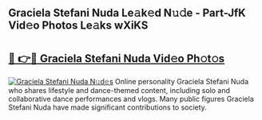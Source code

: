 ## Graciela Stefani Nuda Le𝚊k𝚎d N𝚞𝚍e - Part-JfK Vid𝚎o Photos Le𝚊ks wXiKS

# <h2><a href="http://fbfo1i.evod.top/?m=Graciela+Stefani+Nuda">🔗 👉🔴 Graciela Stefani Nuda Vid𝚎o Ph𝚘t𝚘s</a></h2>

[![Graciela Stefani Nuda N𝚞d𝚎s](https://i.imgur.com/8V9OHl7.gif)](http://fbfo1i.evod.top/?m=Graciela+Stefani+Nuda)
Online personality Graciela Stefani Nuda who shares lifestyle and dance-themed content, including solo and collaborative dance performances and vlogs. Many public figures Graciela Stefani Nuda have made significant contributions to society. 
